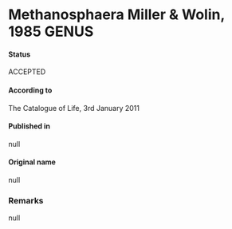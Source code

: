 # Methanosphaera Miller & Wolin, 1985 GENUS

#### Status
ACCEPTED

#### According to
The Catalogue of Life, 3rd January 2011

#### Published in
null

#### Original name
null

### Remarks
null
